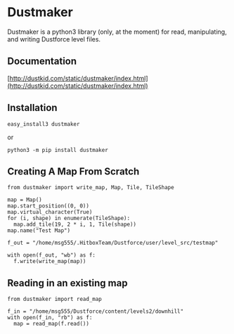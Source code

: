 Dustmaker
=========

Dustmaker is a python3 library (only, at the moment) for read, manipulating, and
writing Dustforce level files.

Documentation
-------------

[http://dustkid.com/static/dustmaker/index.html](http://dustkid.com/static/dustmaker/index.html)

Installation
------------

    easy_install3 dustmaker

or

    python3 -m pip install dustmaker

Creating A Map From Scratch
---------------------------

    from dustmaker import write_map, Map, Tile, TileShape

    map = Map()
    map.start_position((0, 0))
    map.virtual_character(True)
    for (i, shape) in enumerate(TileShape):
      map.add_tile(19, 2 * i, 1, Tile(shape))
    map.name("Test Map")

    f_out = "/home/msg555/.HitboxTeam/Dustforce/user/level_src/testmap"

    with open(f_out, "wb") as f:
      f.write(write_map(map))


Reading in an existing map
--------------------------

    from dustmaker import read_map

    f_in = "/home/msg555/Dustforce/content/levels2/downhill"
    with open(f_in, "rb") as f:
      map = read_map(f.read())
